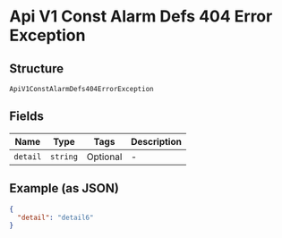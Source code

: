 
# Api V1 Const Alarm Defs 404 Error Exception

## Structure

`ApiV1ConstAlarmDefs404ErrorException`

## Fields

| Name | Type | Tags | Description |
|  --- | --- | --- | --- |
| `detail` | `string` | Optional | - |

## Example (as JSON)

```json
{
  "detail": "detail6"
}
```

